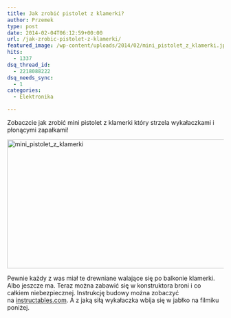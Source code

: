 ```yaml
---
title: Jak zrobić pistolet z klamerki?
author: Przemek
type: post
date: 2014-02-04T06:12:59+00:00
url: /jak-zrobic-pistolet-z-klamerki/
featured_image: /wp-content/uploads/2014/02/mini_pistolet_z_klamerki.jpg
hits:
  - 1337
dsq_thread_id:
  - 2218088222
dsq_needs_sync:
  - 1
categories:
  - Elektronika

---
```

Zobaczcie jak zrobić mini pistolet z klamerki który strzela wykałaczkami i płonącymi zapałkami!

<!--more-->

[<img class="aligncenter size-full wp-image-6134" alt="mini_pistolet_z_klamerki" src="http://techfreak.pl/wp-content/uploads/2014/02/mini_pistolet_z_klamerki.jpg" width="552" height="299" />][1]

Pewnie każdy z was miał te drewniane walające się po balkonie klamerki. Albo jeszcze ma. Teraz można zabawić się w konstruktora broni i co całkiem niebezpiecznej. Instrukcję budowy można zobaczyć na <a href="http://www.instructables.com/id/Mini-Matchstick-Gun-The-Clothespin-Pocket-Pistol/" target="_blank">instructables.com</a>. A z jaką siłą wykałaczka wbija się w jabłko na filmiku poniżej.

 [1]: http://techfreak.pl/wp-content/uploads/2014/02/mini_pistolet_z_klamerki.jpg